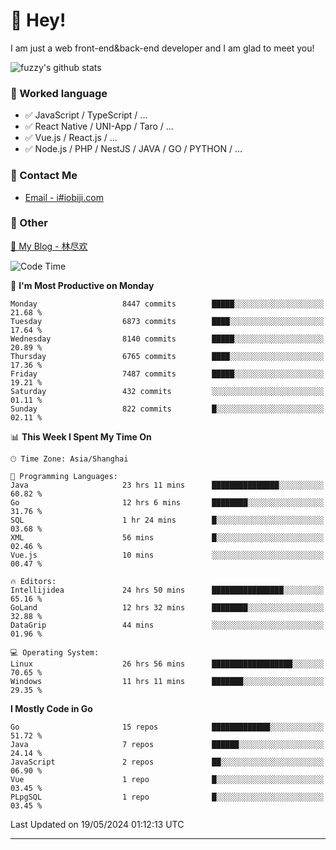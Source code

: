 # 👋 Hey!

I am just a web front-end&back-end developer and I am glad to meet you!

![fuzzy's github stats](https://github-readme-stats.vercel.app/api?username=JaydenForYou&&show_icons=true&&title_color=1abc9c&&icon_color=1abc9c)


### 📝 Worked language

- ✅ JavaScript / TypeScript / ...
- ✅ React Native / UNI-App / Taro / ...
- ✅ Vue.js / React.js / ...
- ✅ Node.js / PHP / NestJS / JAVA / GO / PYTHON / ...

### 📮 Contact Me

- [Email - i#iobiji.com](mailto:i@iobiji.com)


### 🤪 Other

[📌 My Blog - 林尽欢](https://iobiji.com)

<!--START_SECTION:waka-->
![Code Time](http://img.shields.io/badge/Code%20Time-589%20hrs%202%20mins-blue)

📅 **I'm Most Productive on Monday** 

```text
Monday                   8447 commits        █████░░░░░░░░░░░░░░░░░░░░   21.68 % 
Tuesday                  6873 commits        ████░░░░░░░░░░░░░░░░░░░░░   17.64 % 
Wednesday                8140 commits        █████░░░░░░░░░░░░░░░░░░░░   20.89 % 
Thursday                 6765 commits        ████░░░░░░░░░░░░░░░░░░░░░   17.36 % 
Friday                   7487 commits        █████░░░░░░░░░░░░░░░░░░░░   19.21 % 
Saturday                 432 commits         ░░░░░░░░░░░░░░░░░░░░░░░░░   01.11 % 
Sunday                   822 commits         █░░░░░░░░░░░░░░░░░░░░░░░░   02.11 % 
```


📊 **This Week I Spent My Time On** 

```text
🕑︎ Time Zone: Asia/Shanghai

💬 Programming Languages: 
Java                     23 hrs 11 mins      ███████████████░░░░░░░░░░   60.82 % 
Go                       12 hrs 6 mins       ████████░░░░░░░░░░░░░░░░░   31.76 % 
SQL                      1 hr 24 mins        █░░░░░░░░░░░░░░░░░░░░░░░░   03.68 % 
XML                      56 mins             █░░░░░░░░░░░░░░░░░░░░░░░░   02.46 % 
Vue.js                   10 mins             ░░░░░░░░░░░░░░░░░░░░░░░░░   00.47 % 

🔥 Editors: 
Intellijidea             24 hrs 50 mins      ████████████████░░░░░░░░░   65.16 % 
GoLand                   12 hrs 32 mins      ████████░░░░░░░░░░░░░░░░░   32.88 % 
DataGrip                 44 mins             ░░░░░░░░░░░░░░░░░░░░░░░░░   01.96 % 

💻 Operating System: 
Linux                    26 hrs 56 mins      ██████████████████░░░░░░░   70.65 % 
Windows                  11 hrs 11 mins      ███████░░░░░░░░░░░░░░░░░░   29.35 % 
```

**I Mostly Code in Go** 

```text
Go                       15 repos            █████████████░░░░░░░░░░░░   51.72 % 
Java                     7 repos             ██████░░░░░░░░░░░░░░░░░░░   24.14 % 
JavaScript               2 repos             ██░░░░░░░░░░░░░░░░░░░░░░░   06.90 % 
Vue                      1 repo              █░░░░░░░░░░░░░░░░░░░░░░░░   03.45 % 
PLpgSQL                  1 repo              █░░░░░░░░░░░░░░░░░░░░░░░░   03.45 % 
```




 Last Updated on 19/05/2024 01:12:13 UTC
<!--END_SECTION:waka-->
---
